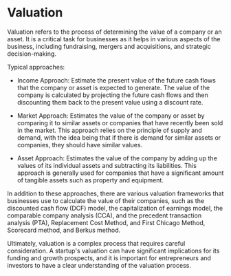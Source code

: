 # Valuation

Valuation refers to the process of determining the value of a company or an asset. It is a critical task for businesses as it helps in various aspects of the business, including fundraising, mergers and acquisitions, and strategic decision-making.

Typical approaches:

* Income Approach: Estimate the present value of the future cash flows that the company or asset is expected to generate. The value of the company is calculated by projecting the future cash flows and then discounting them back to the present value using a discount rate.

* Market Approach: Estimates the value of the company or asset by comparing it to similar assets or companies that have recently been sold in the market. This approach relies on the principle of supply and demand, with the idea being that if there is demand for similar assets or companies, they should have similar values.

* Asset Approach: Estimates the value of the company by adding up the values of its individual assets and subtracting its liabilities. This approach is generally used for companies that have a significant amount of tangible assets such as property and equipment.

In addition to these approaches, there are various valuation frameworks that businesses use to calculate the value of their companies, such as the discounted cash flow (DCF) model, the capitalization of earnings model, the comparable company analysis (CCA), and the precedent transaction analysis (PTA), Replacement Cost Method, and First Chicago Method, Scorecard method, and Berkus method.

Ultimately, valuation is a complex process that requires careful consideration. A startup's valuation can have significant implications for its funding and growth prospects, and it is important for entrepreneurs and investors to have a clear understanding of the valuation process.

